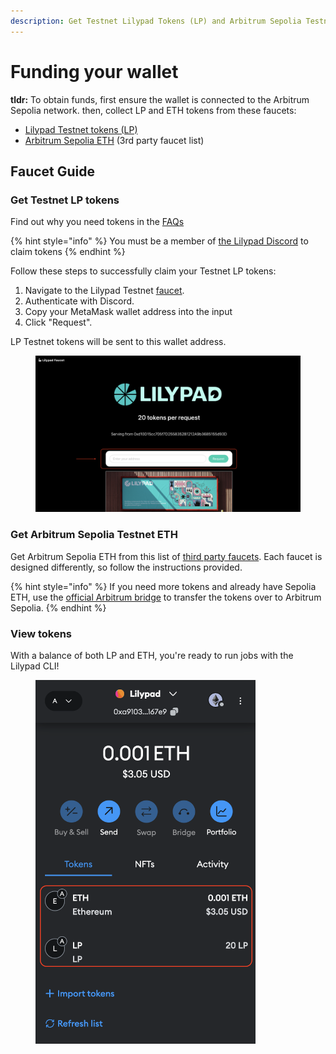 ```yaml
---
description: Get Testnet Lilypad Tokens (LP) and Arbitrum Sepolia Testnet ETH
---
```


# Funding your wallet

**tldr:** To obtain funds, first ensure the wallet is connected to the Arbitrum Sepolia network. then, collect LP and ETH tokens from these faucets:

* [Lilypad Testnet tokens (LP)](https://faucet-testnet.lilypad.tech/)
* [Arbitrum Sepolia ETH](https://arbitrum.faucet.dev/ArbSepolia) (3rd party faucet list)

## Faucet Guide

### Get Testnet LP tokens

Find out why you need tokens in the [FAQs](../..faqs.md)

{% hint style="info" %}
You must be a member of [the Lilypad Discord](https://lilypad.team/discord) to claim tokens
{% endhint %}

Follow these steps to successfully claim your Testnet LP tokens:&#x20;

1. Navigate to the Lilypad Testnet [faucet](https://faucet-testnet.lilypad.tech/).&#x20;
2. Authenticate with Discord.
3. Copy your MetaMask wallet address into the input
4. Click "Request".

LP Testnet tokens will be sent to this wallet address.

<figure><img src="../../.gitbook/assets/faucet-step-1.png" alt="" width="563"><figcaption></figcaption></figure>

### Get Arbitrum Sepolia Testnet ETH

Get Arbitrum Sepolia ETH from this list of [third party faucets](https://arbitrum.faucet.dev/ArbSepolia). Each faucet is designed differently, so follow the instructions provided.

{% hint style="info" %}
If you need more tokens and already have Sepolia ETH, use the [official Arbitrum bridge](https://bridge.arbitrum.io/) to transfer the tokens over to Arbitrum Sepolia.
{% endhint %}

### View tokens

With a balance of both LP and ETH, you're ready to run jobs with the Lilypad CLI!

<figure><img src="../../.gitbook/assets/funded-wallet.png" alt="" width="352"><figcaption></figcaption></figure>
